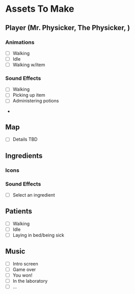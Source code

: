 # Assets To Make

## Player (Mr. Physicker, The Physicker, )

### Animations

- [ ] Walking
- [ ] Idle
- [ ] Walking w/item

### Sound Effects

- [ ] Walking
- [ ] Picking up item
- [ ] Administering potions
- 

## Map

- [ ] Details TBD

## Ingredients

### Icons

### Sound Effects

- [ ] Select an ingredient

## Patients

- [ ] Walking
- [ ] Idle
- [ ] Laying in bed/being sick

## Music

- [ ] Intro screen
- [ ] Game over
- [ ] You won!
- [ ] In the laboratory
- [ ] ...